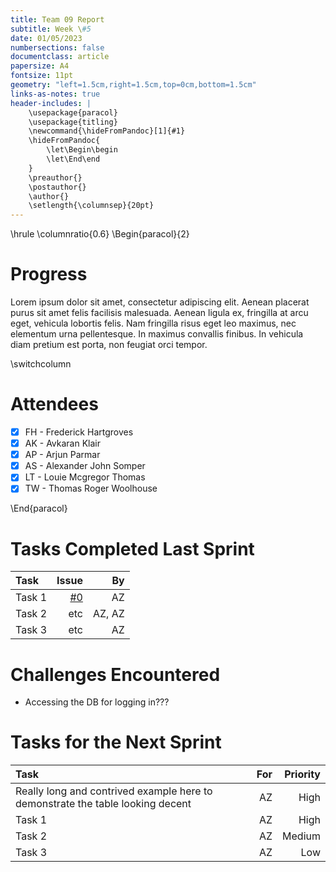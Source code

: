```yaml
---
title: Team 09 Report
subtitle: Week \#5
date: 01/05/2023
numbersections: false
documentclass: article
papersize: A4
fontsize: 11pt
geometry: "left=1.5cm,right=1.5cm,top=0cm,bottom=1.5cm"
links-as-notes: true
header-includes: |
	\usepackage{paracol}
	\usepackage{titling}
	\newcommand{\hideFromPandoc}[1]{#1}
	\hideFromPandoc{
		\let\Begin\begin
		\let\End\end
	}
	\preauthor{}
	\postauthor{}
	\author{}
	\setlength{\columnsep}{20pt}
---
```


<!-- Compile Instructions:
pandoc .\report\wk1.md -o .\report\wk1.pdf
See: https://pandoc.org/
 -->

\hrule
\columnratio{0.6}
\Begin{paracol}{2}

# Progress

Lorem ipsum dolor sit amet, consectetur adipiscing elit.
Aenean placerat purus sit amet felis facilisis malesuada.
Aenean ligula ex, fringilla at arcu eget, vehicula lobortis felis.
Nam fringilla risus eget leo maximus, nec elementum urna pellentesque.
In maximus convallis finibus.
In vehicula diam pretium est porta, non feugiat orci tempor.

\switchcolumn

# Attendees

- [x] FH - Frederick Hartgroves
- [x] AK - Avkaran Klair
- [x] AP - Arjun Parmar
- [x] AS - Alexander John Somper
- [x] LT - Louie Mcgregor Thomas
- [x] TW - Thomas Roger Woolhouse

\End{paracol}

# Tasks Completed Last Sprint

| Task   |                                              Issue |     By |
| :----- | -------------------------------------------------: | -----: |
| Task 1 | [#0](https://github.com/TWoolhouse/Slook/issues/0) |     AZ |
| Task 2 |                                                etc | AZ, AZ |
| Task 3 |                                                etc |     AZ |

# Challenges Encountered

- Accessing the DB for logging in???

# Tasks for the Next Sprint

| Task                                                                           |  For | Priority |
| :----------------------------------------------------------------------------- | ---: | -------: |
| Really long and contrived example here to demonstrate the table looking decent |   AZ |     High |
| Task 1                                                                         |   AZ |     High |
| Task 2                                                                         |   AZ |   Medium |
| Task 3                                                                         |   AZ |      Low |
